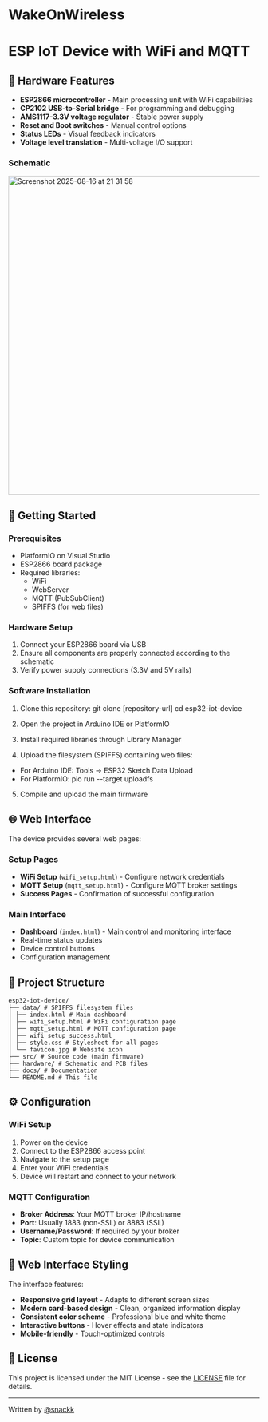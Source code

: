 # WakeOnWireless

# ESP IoT Device with WiFi and MQTT

## 🔧 Hardware Features

- **ESP2866 microcontroller** - Main processing unit with WiFi capabilities
- **CP2102 USB-to-Serial bridge** - For programming and debugging
- **AMS1117-3.3V voltage regulator** - Stable power supply
- **Reset and Boot switches** - Manual control options
- **Status LEDs** - Visual feedback indicators
- **Voltage level translation** - Multi-voltage I/O support

### Schematic
<img width="1080" height="638" alt="Screenshot 2025-08-16 at 21 31 58" src="https://github.com/user-attachments/assets/f5fdf168-3a61-4828-9b06-8eeec86aec22" />

## 🚀 Getting Started

### Prerequisites

- PlatformIO on Visual Studio
- ESP2866 board package
- Required libraries:
  - WiFi
  - WebServer
  - MQTT (PubSubClient)
  - SPIFFS (for web files)

### Hardware Setup

1. Connect your ESP2866 board via USB
2. Ensure all components are properly connected according to the schematic
3. Verify power supply connections (3.3V and 5V rails)

### Software Installation

1. Clone this repository:
git clone [repository-url]
cd esp32-iot-device

2. Open the project in Arduino IDE or PlatformIO

3. Install required libraries through Library Manager

4. Upload the filesystem (SPIFFS) containing web files:
- For Arduino IDE: Tools -> ESP32 Sketch Data Upload
- For PlatformIO: pio run --target uploadfs

5. Compile and upload the main firmware

## 🌐 Web Interface

The device provides several web pages:

### Setup Pages
- **WiFi Setup** (`wifi_setup.html`) - Configure network credentials
- **MQTT Setup** (`mqtt_setup.html`) - Configure MQTT broker settings
- **Success Pages** - Confirmation of successful configuration

### Main Interface
- **Dashboard** (`index.html`) - Main control and monitoring interface
- Real-time status updates
- Device control buttons
- Configuration management

## 📁 Project Structure

```
esp32-iot-device/
├── data/ # SPIFFS filesystem files
│ ├── index.html # Main dashboard
│ ├── wifi_setup.html # WiFi configuration page
│ ├── mqtt_setup.html # MQTT configuration page
│ ├── wifi_setup_success.html
│ ├── style.css # Stylesheet for all pages
│ └── favicon.jpg # Website icon
├── src/ # Source code (main firmware)
├── hardware/ # Schematic and PCB files
├── docs/ # Documentation
└── README.md # This file
```

## ⚙️ Configuration

### WiFi Setup
1. Power on the device
2. Connect to the ESP2866 access point
3. Navigate to the setup page
4. Enter your WiFi credentials
5. Device will restart and connect to your network

### MQTT Configuration
- **Broker Address**: Your MQTT broker IP/hostname
- **Port**: Usually 1883 (non-SSL) or 8883 (SSL)
- **Username/Password**: If required by your broker
- **Topic**: Custom topic for device communication

## 🎨 Web Interface Styling

The interface features:
- **Responsive grid layout** - Adapts to different screen sizes
- **Modern card-based design** - Clean, organized information display
- **Consistent color scheme** - Professional blue and white theme
- **Interactive buttons** - Hover effects and state indicators
- **Mobile-friendly** - Touch-optimized controls

## 📄 License

This project is licensed under the MIT License - see the [LICENSE](LICENSE) file for details.

---

  Written by [@snackk](https://github.com/snackk)
